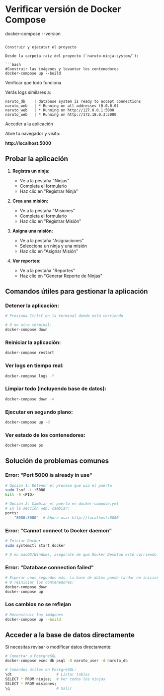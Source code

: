 



# Verificar versión de Docker Compose
docker-compose --version


```

Construir y ejecutar el proyecto

Desde la carpeta raíz del proyecto (`naruto-ninja-system/`):

```bash
#Construir las imágenes y levantar los contenedores
docker-compose up --build
```

Verificar que todo funciona

Verás logs similares a:

```
naruto_db    | database system is ready to accept connections
naruto_web   | * Running on all addresses (0.0.0.0)
naruto_web   | * Running on http://127.0.0.1:5000
naruto_web   | * Running on http://172.18.0.3:5000
```

Acceder a la aplicación

Abre tu navegador y visita:

**http://localhost:5000**


##  Probar la aplicación

1. **Registra un ninja:**
   - Ve a la pestaña "Ninjas"
   - Completa el formulario
   - Haz clic en "Registrar Ninja"

2. **Crea una misión:**
   - Ve a la pestaña "Misiones"
   - Completa el formulario
   - Haz clic en "Registrar Misión"

3. **Asigna una misión:**
   - Ve a la pestaña "Asignaciones"
   - Selecciona un ninja y una misión
   - Haz clic en "Asignar Misión"

4. **Ver reportes:**
   - Ve a la pestaña "Reportes"
   - Haz clic en "Generar Reporte de Ninjas"

## Comandos útiles para gestionar la aplicación

### Detener la aplicación:
```bash
# Presiona Ctrl+C en la terminal donde está corriendo

# O en otra terminal:
docker-compose down
```

### Reiniciar la aplicación:
```bash
docker-compose restart
```

### Ver logs en tiempo real:
```bash
docker-compose logs -f
```

### Limpiar todo (incluyendo base de datos):
```bash
docker-compose down -v
```

### Ejecutar en segundo plano:
```bash
docker-compose up -d
```

### Ver estado de los contenedores:
```bash
docker-compose ps
```

## Solución de problemas comunes

### Error: "Port 5000 is already in use"
```bash
# Opción 1: Detener el proceso que usa el puerto
sudo lsof -i :5000
kill -9 <PID>

# Opción 2: Cambiar el puerto en docker-compose.yml
# En la sección web, cambiar:
ports:
  - "8080:5000"  # Ahora usar http://localhost:8080
```

### Error: "Cannot connect to Docker daemon"
```bash
# Iniciar Docker
sudo systemctl start docker

# O en macOS/Windows, asegúrate de que Docker Desktop esté corriendo
```

### Error: "Database connection failed"
```bash
# Esperar unos segundos más, la base de datos puede tardar en iniciar
# O reiniciar los contenedores:
docker-compose down
docker-compose up
```

### Los cambios no se reflejan
```bash
# Reconstruir las imágenes
docker-compose up --build
```

## Acceder a la base de datos directamente

Si necesitas revisar o modificar datos directamente:

```bash
# Conectar a PostgreSQL
docker-compose exec db psql -U naruto_user -d naruto_db

# Comandos útiles en PostgreSQL:
\dt                    # Listar tablas
SELECT * FROM ninjas;  # Ver todos los ninjas
SELECT * FROM misiones;
\q                     # Salir